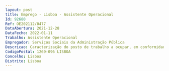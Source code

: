 ```yaml
--- 
layout: post
title: Emprego - Lisboa - Assistente Operacional
Id: 92680
Ref: OE202112/0477
DataAbertura: 2021-12-28
DataFecho: 2022-01-11
Trabalho: Assistente Operacional
Empregador: Serviços Sociais da Administração Pública
Descricao: Caracterização do posto de trabalho a ocupar, em conformidade com o mapa de pessoal aprovado • Assegurar a abertura, segurança, manutenção, funcionamento e encerramento dos centros • Apoiar na proposta da aquisição de serviços, acompanhando o respetivo procedimento, em articulação com a área financeira  • Apoiar o desenvolvimento dos serviços prestados propondo correções necessárias • Colaborar na proposta mensal do Plano de Atividades e apoiar e assegurar a sua divulgação  • Apoiar a gestão administrativa e financeira • Colaborar no desenvolvimento de atividades móveis e fixas, promovendo participação ativa do beneficiário do Centro • Efetuar prospeção de locais a visitar, contactar as entidades e solicitar facilidades de acesso • Participar nas reuniões mensais intra equipas para preparação e organização das atividades a propor, identificação e resolução de problemas detetados, definição de linhas de atuação, entre outros • Auxiliar na monitorização e avaliação das atividades • Elaborar mapas estatísticos, documentos estudos de apoio à Gestão 
CodigoPostal: 1269-096 LISBOA
Concelho: Lisboa
Distrito: Lisboa
--- 
```

